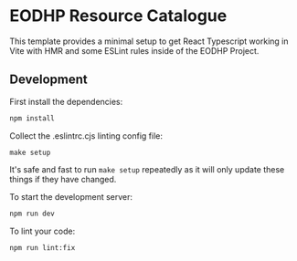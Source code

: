 # EODHP Resource Catalogue

This template provides a minimal setup to get React Typescript working in Vite with HMR and some ESLint rules inside of the EODHP Project.

## Development

First install the dependencies:

```bash
npm install
```

Collect the .eslintrc.cjs linting config file:

```commandline
make setup
```

It's safe and fast to run `make setup` repeatedly as it will only update these things if
they have changed.


To start the development server:

```bash
npm run dev
```

To lint your code:
  
```bash
npm run lint:fix
```


